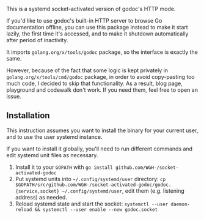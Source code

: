 This is a systemd socket-activated version of godoc's HTTP mode.

If you'd like to use godoc's built-in HTTP server to browse Go documentation offline,
you can use this package instead to make it start lazily, the first time it's accessed, and
to make it shutdown automatically after period of inactivity.

It imports `golang.org/x/tools/godoc` package, so the interface is exactly the same.

However, because of the fact that some logic is kept privately in `golang.org/x/tools/cmd/godoc`
package, in order to avoid copy-pasting too much code, I decided to skip that functionality. As a result,
blog page, playground and codewalk don't work. If you need them, feel free to open an issue.

## Installation

This instruction assumes you want to install the binary for your current user,
and to use the user systemd instance.

If you want to install it globally, you'll need to run different commands and edit
systemd unit files as necessary.

1. Install it to your `GOPATH` with `go install github.com/WGH-/socket-activated-godoc`
2. Put systemd units into `~/.config/systemd/user` directory: `cp $GOPATH/src/github.com/WGH-/socket-activated-godoc/godoc.{service,socket} ~/.config/systemd/user`, edit them (e.g. listening address) as needed.
3. Reload systemd state and start the socket: `systemctl --user daemon-reload && systemctl --user enable --now godoc.socket`
